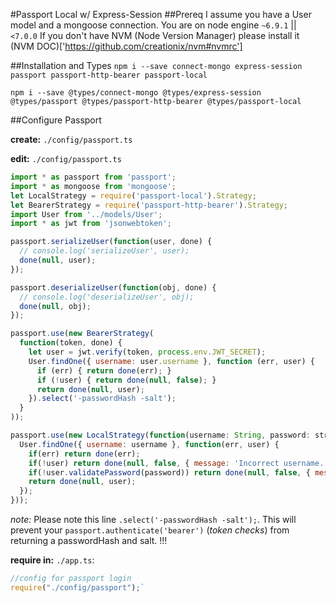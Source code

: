 #Passport Local w/ Express-Session
##Prereq
I assume you have a User model and a mongoose connection.
You are on node engine `~6.9.1` || `<7.0.0`
If you don't have NVM (Node Version Manager) please install it
(NVM DOC)['https://github.com/creationix/nvm#nvmrc']

##Installation and Types
`npm i --save connect-mongo express-session passport passport-http-bearer passport-local`

`npm i --save @types/connect-mongo @types/express-session @types/passport @types/passport-http-bearer @types/passport-local`

##Configure Passport

**create:** `./config/passport.ts`

**edit:** `./config/passport.ts`
```javascript
import * as passport from 'passport';
import * as mongoose from 'mongoose';
let LocalStrategy = require('passport-local').Strategy;
let BearerStrategy = require('passport-http-bearer').Strategy;
import User from '../models/User';
import * as jwt from 'jsonwebtoken';

passport.serializeUser(function(user, done) {
  // console.log('serializeUser', user);
  done(null, user);
});

passport.deserializeUser(function(obj, done) {
  // console.log('deserializeUser', obj);
  done(null, obj);
});

passport.use(new BearerStrategy(
  function(token, done) {
    let user = jwt.verify(token, process.env.JWT_SECRET);
    User.findOne({ username: user.username }, function (err, user) {
      if (err) { return done(err); }
      if (!user) { return done(null, false); }
      return done(null, user);
    }).select('-passwordHash -salt');
  }
));

passport.use(new LocalStrategy(function(username: String, password: string, done) {
  User.findOne({ username: username }, function(err, user) {
    if(err) return done(err);
    if(!user) return done(null, false, { message: 'Incorrect username.' });
    if(!user.validatePassword(password)) return done(null, false, { message: 'Password does not match.' });
    return done(null, user);
  });
}));

```

*note:* Please note this line `.select('-passwordHash -salt');`.  This will prevent your `passport.authenticate('bearer')` (*token checks*) from returning a passwordHash and salt.  !!!

**require in:** `./app.ts`: 

```javascript
//config for passport login
require("./config/passport");`
```
